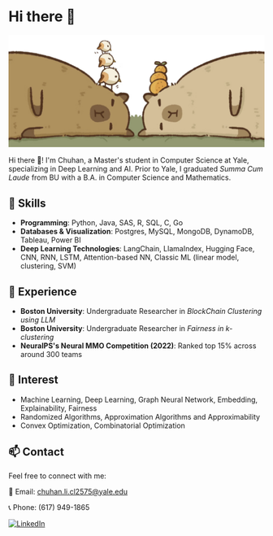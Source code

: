 

<!--
**LeeChuh/LeeChuh** is a ✨ _special_ ✨ repository because its `README.md` (this file) appears on your GitHub profile.

Here are some ideas to get you started:

- 🔭 I’m currently working on ...
- 🌱 I’m currently learning ...
- 👯 I’m looking to collaborate on ...
- 🤔 I’m looking for help with ...
- 💬 Ask me about ...
- 📫 How to reach me: ...
- 😄 Pronouns: ...
- ⚡ Fun fact: ...
![](https://github.com/LeeChuh/LeeChuh/blob/master/figs/bg1.png)
-->


# Hi there 👋
![](https://github.com/LeeChuh/LeeChuh/blob/master/figs/bg.png)





Hi there 👋! I'm Chuhan, a Master's student in Computer Science at Yale, specializing in Deep Learning and AI. Prior to Yale, I graduated _Summa Cum Laude_ from BU with a B.A. in Computer Science and Mathematics.

## 🔭 Skills
- **Programming**: Python, Java, SAS, R, SQL, C, Go
- **Databases & Visualization**: Postgres, MySQL, MongoDB, DynamoDB, Tableau, Power BI
- **Deep Learning Technologies**: LangChain, LlamaIndex, Hugging Face, CNN, RNN, LSTM, Attention-based NN, Classic ML (linear model, clustering, SVM)

## 🤔 Experience
- **Boston University**: Undergraduate Researcher in _BlockChain Clustering using LLM_
- **Boston University**: Undergraduate Researcher in _Fairness in k-clustering_
- **NeuraIPS's Neural MMO Competition (2022)**: Ranked top 15% across around 300 teams

## 🌱 Interest
- Machine Learning, Deep Learning, Graph Neural Network, Embedding, Explainability, Fairness
- Randomized Algorithms, Approximation Algorithms and Approximability
- Convex Optimization, Combinatorial Optimization

## 📫 Contact

Feel free to connect with me:

📧 Email: chuhan.li.cl2575@yale.edu

📞 Phone: (617) 949-1865

[![LinkedIn](https://img.shields.io/badge/LinkedIn--_.svg?style=social&logo=linkedin)](https://www.linkedin.com/in/chuhan-li-9006a01b1/)

